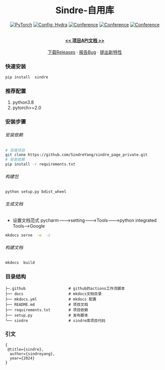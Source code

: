 <div align="center">

# Sindre-自用库

<a href="https://pytorch.org/get-started/locally/"><img alt="PyTorch" src="https://img.shields.io/badge/PyTorch-ee4c2c?logo=pytorch&logoColor=white"></a>
<a href="https://hydra.cc/"><img alt="Config: Hydra" src="https://img.shields.io/badge/Config-Hydra-89b8cd"></a>
[![Conference](http://img.shields.io/badge/NeurIPS-2022-4b44ce.svg)](https://papers.nips.cc/book/advances-in-neural-information-processing-systems-31-2018)
[![Conference](http://img.shields.io/badge/ICLR-2022-4b44ce.svg)](https://papers.nips.cc/book/advances-in-neural-information-processing-systems-31-2018)
[![Conference](http://img.shields.io/badge/AnyConference-year-4b44ce.svg)](https://papers.nips.cc/book/advances-in-neural-information-processing-systems-31-2018)
<p align="center">
    <br />
    <a href="https://sindreyang.github.io/sindre/"><strong><<  项目API文档 >></strong></a>
    <br />
    <br />
    <a href="https://github.com/SindreYang/sindre/releases">下载Releases</a>
    ·
    <a href="https://github.com/SindreYang/sindre/issues">报告Bug</a>
    ·
    <a href="https://github.com/SindreYang/sindre/issues">提出新特性</a>
  </p>
</div>

### 快速安装

```bash   
pip install  sindre
 ```   

### 推荐配置
1. python3.8
2. pytorch>=2.0


### 安装步骤

###### 安装依赖

```bash
# 克隆项目   
git clone https://github.com/SindreYang/sindre_page_private.git
# 安装依赖   
pip install -r requirements.txt
 ```   

###### 构建包


```bash
python setup.py bdist_wheel
```

###### 生成文档

* 设置文档范式 pycharm--->setting--->Tools--->python integrated Tools-->Google
  
```bash
mkdocs serve  -o  -c 
```

###### 构建文档

```bash
mkdocs  build
```


### 目录结构

```
├─.github                   # github的actions工作流脚本
├── docs                    # mkdocs文档目录
├── mkdocs.yml              # mkdocs 配置
├── README.md               # 项目文档
├── requirements.txt        # 项目依赖
├── setup.py                # 发布脚本
└── sindre                  # sindre库项目代码

```

### 引文

```
{
 @title={sindre},
  author={sindreyang},
  year={2024}
}
```   
